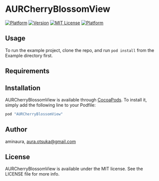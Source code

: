 # AURCherryBlossomView

[![Platform](http://img.shields.io/cocoapods/p/NTYCSVTable.svg?style=flat)](http://cocoadocs.org/docsets/NTYCSVTable)
[![Version](https://img.shields.io/cocoapods/v/AURCherryBlossomView.svg?style=flat)](http://cocoapods.org/pods/AURCherryBlossomView)
[![MIT License](http://img.shields.io/badge/license-MIT-blue.svg?style=flat)](LICENSE)
[![Platform](https://img.shields.io/cocoapods/p/AURCherryBlossomView.svg?style=flat)](http://cocoapods.org/pods/AURCherryBlossomView)

## Usage

To run the example project, clone the repo, and run `pod install` from the Example directory first.

## Requirements

## Installation

AURCherryBlossomView is available through [CocoaPods](http://cocoapods.org). To install
it, simply add the following line to your Podfile:

```ruby
pod "AURCherryBlossomView"
```

## Author

aminaura, aura.otsuka@gmail.com

## License

AURCherryBlossomView is available under the MIT license. See the LICENSE file for more info.
